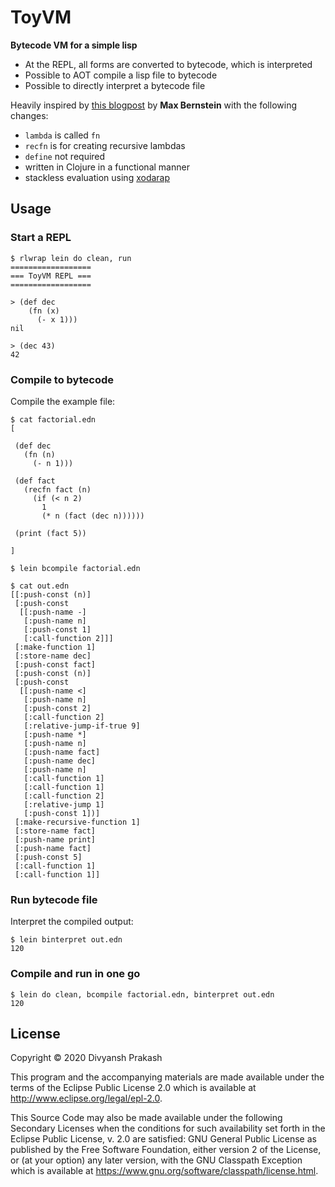 # ToyVM

**Bytecode VM for a simple lisp**

* At the REPL, all forms are converted to bytecode, which is interpreted
* Possible to AOT compile a lisp file to bytecode
* Possible to directly interpret a bytecode file

Heavily inspired by [this blogpost](https://bernsteinbear.com/blog/bytecode-interpreters/)
by **Max Bernstein** with the following changes:
* `lambda` is called `fn`
* `recfn` is for creating recursive lambdas
* `define` not required
* written in Clojure in a functional manner
* stackless evaluation using [xodarap](https://github.com/divs1210/xodarap)

## Usage

### Start a REPL

    $ rlwrap lein do clean, run
    ==================
    === ToyVM REPL ===
    ==================

    > (def dec
        (fn (x)
          (- x 1)))
    nil

    > (dec 43)
    42

### Compile to bytecode

Compile the example file:

    $ cat factorial.edn
    [

     (def dec
       (fn (n)
         (- n 1)))

     (def fact
       (recfn fact (n)
         (if (< n 2)
           1
           (* n (fact (dec n))))))

     (print (fact 5))

    ]

    $ lein bcompile factorial.edn

    $ cat out.edn
    [[:push-const (n)]
     [:push-const
      [[:push-name -]
       [:push-name n]
       [:push-const 1]
       [:call-function 2]]]
     [:make-function 1]
     [:store-name dec]
     [:push-const fact]
     [:push-const (n)]
     [:push-const
      [[:push-name <]
       [:push-name n]
       [:push-const 2]
       [:call-function 2]
       [:relative-jump-if-true 9]
       [:push-name *]
       [:push-name n]
       [:push-name fact]
       [:push-name dec]
       [:push-name n]
       [:call-function 1]
       [:call-function 1]
       [:call-function 2]
       [:relative-jump 1]
       [:push-const 1])]
     [:make-recursive-function 1]
     [:store-name fact]
     [:push-name print]
     [:push-name fact]
     [:push-const 5]
     [:call-function 1]
     [:call-function 1]]

### Run bytecode file

Interpret the compiled output:

    $ lein binterpret out.edn
    120

### Compile and run in one go

    $ lein do clean, bcompile factorial.edn, binterpret out.edn
    120

## License

Copyright © 2020 Divyansh Prakash

This program and the accompanying materials are made available under the
terms of the Eclipse Public License 2.0 which is available at
http://www.eclipse.org/legal/epl-2.0.

This Source Code may also be made available under the following Secondary
Licenses when the conditions for such availability set forth in the Eclipse
Public License, v. 2.0 are satisfied: GNU General Public License as published by
the Free Software Foundation, either version 2 of the License, or (at your
option) any later version, with the GNU Classpath Exception which is available
at https://www.gnu.org/software/classpath/license.html.
